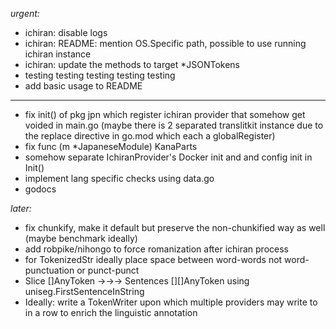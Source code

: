 *urgent:*

- ichiran:  disable logs
- ichiran:  README: mention OS.Specific path, possible to use running ichiran instance
- ichiran:  update the methods to target *JSONTokens
- testing testing testing testing testing
- add basic usage to README

<hr>

- fix init() of pkg jpn which register ichiran provider that somehow get voided in main.go (maybe there is 2 separated translitkit instance due to the replace directive in go.mod which each a globalRegister)
- fix func (m *JapaneseModule) KanaParts
- somehow separate IchiranProvider's Docker init and and config init in Init()
- implement lang specific checks using data.go
- godocs


*later:*

- fix chunkify, make it default but preserve the non-chunkified way as well (maybe benchmark ideally)
- add robpike/nihongo to force romanization after ichiran process
- for TokenizedStr ideally place space between word-words not word-punctuation or punct-punct
- Slice []AnyToken →→→ Sentences [][]AnyToken using uniseg.FirstSentenceInString
- Ideally: write a TokenWriter upon which multiple providers may write to in a row to enrich the linguistic annotation
